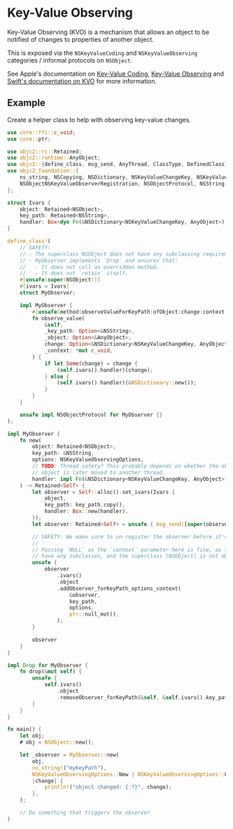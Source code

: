 # Key-Value Observing

Key-Value Observing (KVO) is a mechanism that allows an object to be notified of changes to properties of another object.

This is exposed via the `NSKeyValueCoding` and `NSKeyValueObserving` categories / informal protocols on `NSObject`.

See Apple's documentation on [Key-Value Coding][kvc-doc], [Key-Value Observing][kvo-doc] and [Swift's documentation on KVO][swift-kvo] for more information.

[kvc-doc]: https://developer.apple.com/library/archive/documentation/Cocoa/Conceptual/KeyValueCoding/index.html
[kvo-doc]: https://developer.apple.com/library/archive/documentation/Cocoa/Conceptual/KeyValueObserving/KeyValueObserving.html
[swift-kvo]: https://developer.apple.com/documentation/swift/using-key-value-observing-in-swift


## Example

Create a helper class to help with observing key-value changes.

```rust
use core::ffi::c_void;
use core::ptr;

use objc2::rc::Retained;
use objc2::runtime::AnyObject;
use objc2::{define_class, msg_send, AnyThread, ClassType, DefinedClass};
use objc2_foundation::{
    ns_string, NSCopying, NSDictionary, NSKeyValueChangeKey, NSKeyValueObservingOptions, NSObject,
    NSObjectNSKeyValueObserverRegistration, NSObjectProtocol, NSString,
};

struct Ivars {
    object: Retained<NSObject>,
    key_path: Retained<NSString>,
    handler: Box<dyn Fn(&NSDictionary<NSKeyValueChangeKey, AnyObject>) + 'static>,
}

define_class!(
    // SAFETY:
    // - The superclass NSObject does not have any subclassing requirements.
    // - MyObserver implements `Drop` and ensures that:
    //   - It does not call an overridden method.
    //   - It does not `retain` itself.
    #[unsafe(super(NSObject))]
    #[ivars = Ivars]
    struct MyObserver;

    impl MyObserver {
        #[unsafe(method(observeValueForKeyPath:ofObject:change:context:))]
        fn observe_value(
            &self,
            _key_path: Option<&NSString>,
            _object: Option<&AnyObject>,
            change: Option<&NSDictionary<NSKeyValueChangeKey, AnyObject>>,
            _context: *mut c_void,
        ) {
            if let Some(change) = change {
                (self.ivars().handler)(change);
            } else {
                (self.ivars().handler)(&NSDictionary::new());
            }
        }
    }

    unsafe impl NSObjectProtocol for MyObserver {}
);

impl MyObserver {
    fn new(
        object: Retained<NSObject>,
        key_path: &NSString,
        options: NSKeyValueObservingOptions,
        // TODO: Thread safety? This probably depends on whether the observed
        // object is later moved to another thread.
        handler: impl Fn(&NSDictionary<NSKeyValueChangeKey, AnyObject>) + 'static + Send + Sync,
    ) -> Retained<Self> {
        let observer = Self::alloc().set_ivars(Ivars {
            object,
            key_path: key_path.copy(),
            handler: Box::new(handler),
        });
        let observer: Retained<Self> = unsafe { msg_send![super(observer), init] };

        // SAFETY: We make sure to un-register the observer before it's deallocated.
        //
        // Passing `NULL` as the `context` parameter here is fine, as the observer does not
        // have any subclasses, and the superclass (NSObject) is not observing anything.
        unsafe {
            observer
                .ivars()
                .object
                .addObserver_forKeyPath_options_context(
                    &observer,
                    key_path,
                    options,
                    ptr::null_mut(),
                );
        }

        observer
    }
}

impl Drop for MyObserver {
    fn drop(&mut self) {
        unsafe {
            self.ivars()
                .object
                .removeObserver_forKeyPath(&self, &self.ivars().key_path);
        }
    }
}

fn main() {
    let obj;
    # obj = NSObject::new();

    let _observer = MyObserver::new(
        obj,
        ns_string!("myKeyPath"),
        NSKeyValueObservingOptions::New | NSKeyValueObservingOptions::Old,
        |change| {
            println!("object changed: {:?}", change);
        },
    );

    // Do something that triggers the observer
}
```
